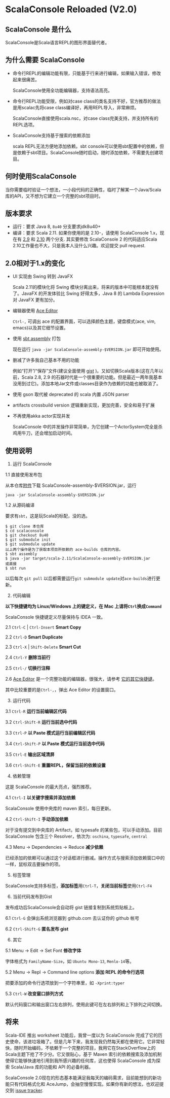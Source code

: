 # ScalaConsole Reloaded (V2.0)

## ScalaConsole 是什么
ScalaConsole是Scala语言REPL的图形界面替代者。

## 为什么需要 ScalaConsole
* 命令行REPL的编辑功能有限，只能基于行来进行编辑，如果输入错误，修改起来很痛苦。
    
    ScalaConsole使用全功能编辑器，支持语法高亮。
  
* 命令行REPL功能受限，例如对case class的类名支持不好，官方推荐的做法是用scalac先将case class编译好，再用REPL导入，非常麻烦。
    
    ScalaConsole直接使用scala.nsc，对case class完美支持，并支持所有的REPL选项。
  
* ScalaConsole支持基于搜索的依赖添加
    
    scala REPL无法方便地添加依赖。sbt console可以使用sbt配置中的依赖，但是依赖于sbt项目。ScalaConsole随时启动，随时添加依赖，不需要先创建项目。

## 何时使用ScalaConsole
当你需要临时验证一个想法，一小段代码的正确性，临时了解某一个Java/Scala库的API，又不想为它建立一个完整的sbt项目时。

## 版本要求
* 运行：要求 Java 8, `8u40` 分支要求jdk8u40+
* 编译：要求 Scala 2.11. 如果你使用的是 2.10-，请使用 ScalaConsole 1.x，现在有 [2.9](http://git.oschina.net/43284683/scalaconsole/tree/master/) 和 [2.10](http://git.oschina.net/43284683/scalaconsole/tree/2.10/) 两个分支. 其实要修改 ScalaConsole 2 的代码适应Scala 2.10工作量也不大，只是我本人没什么兴趣。欢迎提交 pull request.

## 2.0相对于1.x的变化
* UI 实现由 Swing 转到 JavaFX

  Scala 2.11的模块化将 Swing 模块分离出来，将来的版本中可能根本就没有了。JavaFX 的开发体验比 Swing 好得太多，Java 8 的 Lambda Expression 对 JavaFX 更有加分。

* 编辑器使用 [Ace Editor](https://github.com/ajaxorg/ace)

  `Ctrl-,` 可调出 ace 的配置界面，可以选择颜色主题，键盘模式(ace, vim, emacs)以及其它细节设置。

* 使用 [sbt assembly](https://github.com/sbt/sbt-assembly) 打包

  现在运行 `java -jar ScalaConsole-assembly-$VERSION.jar` 即可开始使用。
* 删减了许多我自己基本不用的功能

  例如“打开”/“保存”文件(建议全面使用 [gist](https://gist.github.com/) )。又如切换Scala版本(这在几年以前，Scala 2.8, 2.9 的石器时代是一个很重要的功能。但是最近一两年我基本没用到过它)。添加本地Jar文件或classes目录作为依赖的功能也被取消了。

* 使用 gson 取代被 deprecated 的 scala 内置 JSON parser

* artifacts crossbuild version 逻辑重新实现，更加完善，安全和易于扩展

* 不再使用akka actor实现并发

  ScalaConsole 中的并发操作非常简单，为它创建一个ActorSystem完全是杀鸡用牛刀，还会增加启动时间。

## 使用说明

1. 运行 ScalaConsole

  1.1 直接使用发布包

  从本仓库[附件](http://git.oschina.net/43284683/scalaconsole/attach_files)下载 ScalaConsole-assembly-$VERSION.jar，运行
  ```
  java -jar ScalaConsole-assembly-$VERSION.jar
  ```

  1.2 从源码编译

  要求有`sbt`，这是玩Scala的标配，没的选。

  ```
  $ git clone 本仓库
  $ cd scalaconsole
  $ git checkout 8u40
  $ git submodule init
  $ git submodule update
  以上两个操作是为了获取本项目所依赖的 ace-builds 仓库的内容。
  $ sbt assembly
  $ java -jar target/scala-2.11/ScalaConsole-assembly-$VERSION.jar
  或直接
  $ sbt run
  ```
  以后每次 `git pull` 以后都需要运行`git submodule update`对`ace-builds`进行更新。

2. 代码编辑

  **以下快捷键均为 Linux/Windows 上的键定义，在 Mac 上请将`Ctrl`换成`Command`**

  ScalaConsole 快捷键定义尽量保持与 IDEA 一致。

  2.1 `Ctrl-C` | `Ctrl-Insert` **Smart Copy**  

  2.2 `Ctrl-D` **Smart Duplicate**

  2.3 `Ctrl-X` | `Shift-Delete` **Smart Cut**

  2.4 `Ctrl-Y` **删除当前行**

  2.5 `Ctrl-/` **切换行注释**

  2.6 [Ace Editor](https://github.com/ajaxorg/ace) 是一个完整功能的编辑器，很强大，请参考 [它的其它快捷键](https://github.com/ajaxorg/ace/wiki/Default-Keyboard-Shortcuts)。

  其中比较重要的是`Ctrl-,`，弹出 Ace Editor 的设置窗口。

3. 运行代码

  3.1 `Ctrl-R` **运行当前编辑区代码**

  3.2 `Ctrl-Shift-R` **运行当前选中代码**

  3.3 `Ctrl-P` **以 Paste 模式运行当前编辑区代码**

  3.4 `Ctrl-Shift-P` **以 Paste 模式运行当前选中代码**

  3.5 `Ctrl-E` **输出区域清屏**

  3.6 `Ctrl-Shift-E` **重置REPL，保留当前的依赖设置**

4. 依赖管理

  这是 ScalaConsole 的最大亮点，强烈推荐。

  4.1 `Ctrl-I` **以关键字搜索并添加依赖**

  ScalaConsole 使用中央库的 maven 索引，每日更新。

  4.2 `Ctrl-Shift-I` **手动添加依赖**

  对于没有提交到中央库的 Artifact，如 typesafe 的某些包，可以手动添加。目前 ScalaConsole 包含三个 Resolver，依次为: `oschina`, `typesafe`, `central`

  4.3 Menu -> Dependencies -> Reduce **减少依赖**

  已经添加的依赖可以通过这个对话框进行删减。操作方式与搜索添加依赖窗口中的一样，鼠标双击要操作的项。

5. 标签管理

  ScalaConsole支持多标签，**添加标签**用`Ctrl-T`，**关闭当前标签**使用`Ctrl-F4`

6. 当前代码发布到Gist

  发布成功后ScalaConsole会自动将 gist 链接复制到系统剪贴板上。

  6.1 `Ctrl-G` 会弹出系统浏览器到 github.com 去认证你的 github 帐号

  6.2 `Ctrl-Shift-G` **匿名发布 gist**

6. 其它

  5.1 Menu -> Edit -> Set Font **修改字体**

  字体格式为 `FamilyName-Size`，如 `Ubuntu Mono-13`, `Menlo-14`等。

  5.2 Menu -> Repl -> Command line options **添加 REPL 的命令行选项**

  把要添加的命令行选项放到一个字符串里，如 `-Xprint:typer`

  5.3 `Ctrl-W` **改变窗口排列方式**

  默认代码窗口和输出窗口左右排列，使用此键可在左右排列和上下排列之间切换。

## 将来
Scala-IDE 推出 worksheet 功能后，我曾一度以为 ScalaConsole 完成了它的历史使命，该进垃圾箱了。但是几年下来，我发现我仍然每天都在使用它。它非常轻快，随时开始编码，不依赖于一个完整的项目，我用它在StackOverflow上的Scala主题下抢了不少分。它又很贴心，基于 Maven 索引的依赖搜索及添加机制使得它能够快速地引用到我所感兴趣的任何库，这也使得 ScalaConsole 成为探索 Scala/Java 库的功能和 API 的必备利器。

ScalaConsole 2.0现在的形态基本能满足我每天的编码需求，目前能想到的新功能只有代码格式化和 AceJump，会抽空慢慢实现。如果你有新的想法，也欢迎提交到 [issue tracker](http://git.oschina.net/43284683/scalaconsole/issues).
